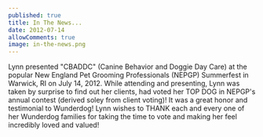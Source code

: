 ```yaml
---
published: true
title: In The News...
date: 2012-07-14
allowComments: true
image: in-the-news.png
---
```


Lynn presented "CBADDC" (Canine Behavior and Doggie Day Care) at the popular New England Pet Grooming Professionals (NEPGP) Summerfest in Warwick, RI on July 14, 2012. While attending and presenting, Lynn was taken by surprise to find out her clients, had voted her TOP DOG in NEPGP's annual contest (derived soley from client voting)! It was a great honor and testimonial to Wunderdog! Lynn wishes to THANK each and every one of her Wunderdog families for taking the time to vote and making her feel incredibly loved and valued!
